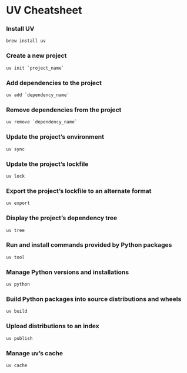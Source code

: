 # UV Cheatsheet
### Install UV
```
brew install uv
```
### Create a new project
```
uv init `project_name`
```
### Add dependencies to the project
```
uv add `dependency_name`
```
### Remove dependencies from the project
```
uv remove `dependency_name`
```
### Update the project’s environment
```
uv sync
```
### Update the project’s lockfile
```
uv lock
```
### Export the project’s lockfile to an alternate format
```
uv export
```
### Display the project’s dependency tree
```
uv tree
```
### Run and install commands provided by Python packages
```
uv tool
```
### Manage Python versions and installations
```
uv python
```
### Build Python packages into source distributions and wheels
```
uv build
```
### Upload distributions to an index
```
uv publish
```
### Manage uv’s cache
```
uv cache
```
